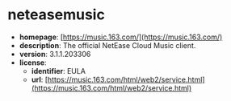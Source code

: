 # neteasemusic

- **homepage**: [https://music.163.com/](https://music.163.com/)
- **description**: The official NetEase Cloud Music client.
- **version**: 3.1.1.203306
- **license**:
  - **identifier**: EULA
  - **url**: [https://music.163.com/html/web2/service.html](https://music.163.com/html/web2/service.html)

